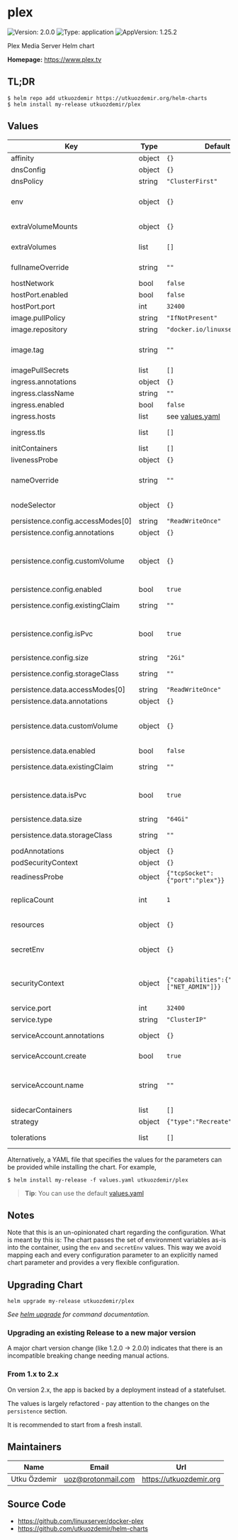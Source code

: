 # plex

![Version: 2.0.0](https://img.shields.io/badge/Version-2.0.0-informational?style=flat-square) ![Type: application](https://img.shields.io/badge/Type-application-informational?style=flat-square) ![AppVersion: 1.25.2](https://img.shields.io/badge/AppVersion-1.25.2-informational?style=flat-square)

Plex Media Server Helm chart

**Homepage:** <https://www.plex.tv>

## TL;DR

```console
$ helm repo add utkuozdemir https://utkuozdemir.org/helm-charts
$ helm install my-release utkuozdemir/plex
```

## Values

| Key | Type | Default | Description |
|-----|------|---------|-------------|
| affinity | object | `{}` | Affinity for the pod assignment |
| dnsConfig | object | `{}` | DNS configuration for the pod |
| dnsPolicy | string | `"ClusterFirst"` | DNS policy for the pod |
| env | object | `{}` | Non-sensitive environment variables to be set in the pods. See the [application docs](https://docs.linuxserver.io/images/docker-plex) |
| extraVolumeMounts | object | `{}` | Arbitrary extra volume mounts for the pod |
| extraVolumes | list | `[]` | Arbitrary extra volume definitions for the pod |
| fullnameOverride | string | `""` | String to fully override fullname template with a string |
| hostNetwork | bool | `false` |  |
| hostPort.enabled | bool | `false` |  |
| hostPort.port | int | `32400` |  |
| image.pullPolicy | string | `"IfNotPresent"` | Image pull policy |
| image.repository | string | `"docker.io/linuxserver/plex"` | Image repository |
| image.tag | string | `""` | Image tag (if not specified, defaults to the chart's appVersion) |
| imagePullSecrets | list | `[]` | Image pull secrets |
| ingress.annotations | object | `{}` | Annotations for the ingress |
| ingress.className | string | `""` | Ingress class name |
| ingress.enabled | bool | `false` | Expose the app using an ingress |
| ingress.hosts | list | see [values.yaml](values.yaml) | Ingress hosts configuration |
| ingress.tls | list | `[]` | The TLS configuration for the Ingress |
| initContainers | list | `[]` | Init containers |
| livenessProbe | object | `{}` | Pod liveness probe |
| nameOverride | string | `""` | String to partially override fullname template with a string (will prepend the release name) |
| nodeSelector | object | `{}` | The node selector for the deployment |
| persistence.config.accessModes[0] | string | `"ReadWriteOnce"` |  |
| persistence.config.annotations | object | `{}` | Config: Annotations for the claim |
| persistence.config.customVolume | object | `{}` | Config: Alternative data volume definition (e.g. nfs, hostPath). Used when `persistence.config.isPvc` is `false` |
| persistence.config.enabled | bool | `true` | Config: Enable persistence |
| persistence.config.existingClaim | string | `""` | Config: Name of the existing claim to be used for config |
| persistence.config.isPvc | bool | `true` | Config: Persistence type is pvc. When `false`, data volume definition is read from `persistence.config.customVolume` |
| persistence.config.size | string | `"2Gi"` | Config: Size for the claim |
| persistence.config.storageClass | string | `""` | Config: Storage class for the volume |
| persistence.data.accessModes[0] | string | `"ReadWriteOnce"` |  |
| persistence.data.annotations | object | `{}` | Data: Annotations for the claim |
| persistence.data.customVolume | object | `{}` | Data: Alternative data volume definition (e.g. nfs, hostPath). Used when `persistence.data.isPvc` is `false` |
| persistence.data.enabled | bool | `false` | Data: Enable persistence |
| persistence.data.existingClaim | string | `""` | Data: Name of the existing claim to be used |
| persistence.data.isPvc | bool | `true` | Data: Persistence type is pvc. When `false`, data volume definition is read from `persistence.data.customVolume` |
| persistence.data.size | string | `"64Gi"` | Data: Size for the claim |
| persistence.data.storageClass | string | `""` | Data: Storage class for the data volume |
| podAnnotations | object | `{}` | Annotations for the pods |
| podSecurityContext | object | `{}` | Security context for the pods |
| readinessProbe | object | `{"tcpSocket":{"port":"plex"}}` | Pod readiness probe |
| replicaCount | int | `1` | Number of replicas to run. Chart is not designed to scale horizontally, use at your own risk |
| resources | object | `{}` | The resource requests and limits of the container |
| secretEnv | object | `{}` | Sensitive environment variables to be set in the pods. See the [application docs](https://docs.linuxserver.io/images/docker-plex) |
| securityContext | object | `{"capabilities":{"add":["NET_ADMIN"]}}` | Security context for the container. NET_ADMIN capability is required for the VPN to work properly. |
| service.port | int | `32400` | Port for the service to use |
| service.type | string | `"ClusterIP"` | Type of the service |
| serviceAccount.annotations | object | `{}` | Annotations to add to the service account |
| serviceAccount.create | bool | `true` | Specifies whether a service account should be created |
| serviceAccount.name | string | `""` | The name of the service account to use. If not set and create is true, a name is generated using the fullname template |
| sidecarContainers | list | `[]` | Sidecar containers |
| strategy | object | `{"type":"Recreate"}` | Deployment strategy |
| tolerations | list | `[]` | Tolerations for the pod assignment |

Alternatively, a YAML file that specifies the values for the parameters
can be provided while installing the chart. For example,

```console
$ helm install my-release -f values.yaml utkuozdemir/plex
```

> **Tip**: You can use the default [values.yaml](values.yaml)

## Notes

Note that this is an un-opinionated chart regarding the configuration. What is meant by this is:
The chart passes the set of environment variables as-is into the container, using the `env` and `secretEnv` values.
This way we avoid mapping each and every configuration parameter to an explicitly
named chart parameter and provides a very flexible configuration.

## Upgrading Chart

```console
helm upgrade my-release utkuozdemir/plex
```

_See [helm upgrade](https://helm.sh/docs/helm/helm_upgrade/) for command documentation._

### Upgrading an existing Release to a new major version

A major chart version change (like 1.2.0 -> 2.0.0) indicates that
there is an incompatible breaking change needing manual actions.

### From 1.x to 2.x

On version 2.x, the app is backed by a deployment instead of a statefulset.

The values is largely refactored - pay attention to the changes on the `persistence` section.

It is recommended to start from a fresh install.

## Maintainers

| Name | Email | Url |
| ---- | ------ | --- |
| Utku Özdemir | uoz@protonmail.com | https://utkuozdemir.org |

## Source Code

* <https://github.com/linuxserver/docker-plex>
* <https://github.com/utkuozdemir/helm-charts>
